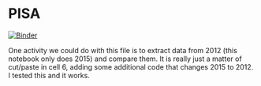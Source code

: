 # PISA

[![Binder](https://mybinder.org/badge_logo.svg)](https://mybinder.org/v2/gh/research-reuse/PISA/master?filepath=pisa_basic%2Fnotebooks%2Fpisa_project_part1.ipynb)


One activity we could do with this file is to extract data from 2012 (this notebook only does 2015) and compare them. It is really just a matter of cut/paste in cell 6, adding some additional code that changes 2015 to 2012. I tested this and it works.
